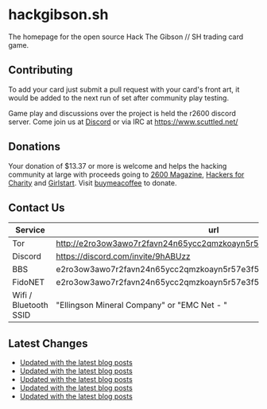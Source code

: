 # hackgibson.sh
The homepage for the open source Hack The Gibson // SH trading card game.


## Contributing

To add your card just submit a pull request with your card's front art, it would be added to the next run of set after community play testing.

Game play and discussions over the project is held the r2600 discord server. Come join us at [Discord](https://discord.com/invite/9hABUzz) or via IRC at https://www.scuttled.net/


## Donations

Your donation of $13.37 or more is welcome and helps the hacking community at large with proceeds going to [2600 Magazine](https://2600.com/), [Hackers for Charity](https://hackersforcharity.org) and [Girlstart](https://girlstart.org).  Visit [buymeacoffee](https://www.buymeacoffee.com/hackgibson.sh) to donate.


## Contact Us

Service | url
-|-
Tor | http://e2ro3ow3awo7r2favn24n65ycc2qmzkoayn5r57e3f56nvjwdcgg32ad.onion
Discord | https://discord.com/invite/9hABUzz
BBS | e2ro3ow3awo7r2favn24n65ycc2qmzkoayn5r57e3f56nvjwdcgg32ad.onion:23
FidoNET | e2ro3ow3awo7r2favn24n65ycc2qmzkoayn5r57e3f56nvjwdcgg32ad.onion:24554
Wifi / Bluetooth SSID | "Ellingson Mineral Company" or "EMC Net - <fidonet address>"

## Latest Changes
<!-- BLOG-POST-LIST:START -->
- [Updated with the latest blog posts](https://github.com/DFW2600/hackgibson.sh/commit/99d2868a6d6c3b709a2d5aadcdef4cb75b8e5208)
- [Updated with the latest blog posts](https://github.com/DFW2600/hackgibson.sh/commit/729e2bc747a5df52a3ab3344e1ef33255ee551fc)
- [Updated with the latest blog posts](https://github.com/DFW2600/hackgibson.sh/commit/b42139b2d507b88eb809d9ece4b5f5d75c12d155)
- [Updated with the latest blog posts](https://github.com/DFW2600/hackgibson.sh/commit/826c730e03976dd3fa1c3e297474b8751afd8d23)
- [Updated with the latest blog posts](https://github.com/DFW2600/hackgibson.sh/commit/66dc60705f90d7c015ca56493928057412654f56)
<!-- BLOG-POST-LIST:END -->
